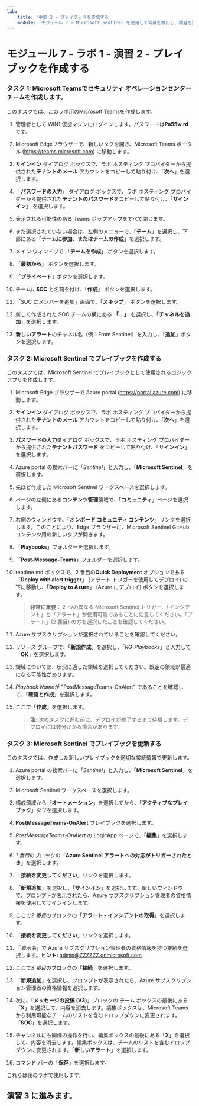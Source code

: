 ```yaml
---
lab:
    title: '手順 2 - プレイブックを作成する'
    module: 'モジュール 7 – Microsoft Sentinel を使用して脅威を検出し、調査を実行する'
---
```


# モジュール 7 - ラボ 1 - 演習 2 - プレイブックを作成する


### タスク 1: Microsoft Teamsでセキュリティ オペレーションセンター チームを作成します。

このタスクでは、このラボ用のMicrosoft Teamsを作成します。

1. 管理者として WIN1 仮想マシンにログインします。パスワードは**Pa55w.rd** です。  

2. Microsoft Edgeブラウザーで、新しいタグを開き、Microsoft Teams ポータル (https://teams.microsoft.com) に移動します。

3. **サインイン** ダイアログ ボックスで、ラボ ホスティング プロバイダーから提供された**テナントのメール** アカウントをコピーして貼り付け、「**次へ**」を選択します。

4. 「**パスワードの入力**」 ダイアログ ボックスで、ラボ ホスティング プロバイダーから提供された**テナントのパスワード**をコピーして貼り付け、「**サインイン**」 を選択します。

5. 表示される可能性のある Teams ポップアップをすべて閉じます。

6. まだ選択されていない場合は、左側のメニューで、「**チーム**」を選択し、下部にある「**チームに参加、またはチームの作成**」を選択します。

7. メイン ウィンドウで 「**チームを作成**」 ボタンを選択します。

8. 「**最初から**」 ボタンを選択します。

9. 「**プライベート**」ボタンを選択します。

10. チームに**SOC** と名前を付け、「**作成**」 ボタンを選択します。

11. 「SOC にメンバーを追加」画面で、「**スキップ**」 ボタンを選択します。 

12. 新しく作成された SOC チームの横にある **「...」** を選択し、「**チャネルを追加**」を選択します。

13. **新しいアラート**のチャネル名（例：From Sentinel）を入力し、「**追加**」ボタンを選択します。


### タスク 2: Microsoft Sentinel でプレイブックを作成する

このタスクでは、Microsoft Sentinel でプレイブックとして使用されるロジックアプリを作成します。

1. Microsoft Edge ブラウザーで Azure portal (https://portal.azure.com) に移動します。

2. **サインイン** ダイアログ ボックスで、ラボ ホスティング プロバイダーから提供された**テナントのメール** アカウントをコピーして貼り付け、「**次へ**」を選択します。

3. **パスワードの入力**ダイアログ ボックスで、ラボ ホスティング プロバイダーから提供された**テナントパスワード** をコピーして貼り付け、「**サインイン**」を選択します。

4. Azure portal の検索バーに「*Sentinel*」と入力し、「**Microsoft Sentinel**」を選択します。

5. 先ほど作成した Microsoft Sentinel ワークスペースを選択します。

6. ページの左側にある**コンテンツ管理**領域で、「**コミュニティ**」ページを選択します。

7. 右側のウィンドウで、「**オンボード コミュニティ コンテンツ**」リンクを選択します。このことにより、Edge ブラウザーに、Microsoft Sentinel GitHub コンテンツ用の新しいタブが開きます。

8. 「**Playbooks**」フォルダーを選択します。

9. 「**Post-Message-Teams**」フォルダーを選択します。

10. readme.md ボックスで、2 番目の**Quick Deployment** オプションである「**Deploy with alert trigger**」 (アラート トリガーを使用してデプロイ) の下に移動し、「**Deploy to Azure**」 (Azure にデプロイ) ボタンを選択します。  

    >**非常に重要**：２ つの異なる Microsoft Sentinel トリガー、「インシデント」と「アラート」が使用可能であることに注意してください。「アラート」(2 番目) の方を選択したことを確認してください。

11. Azure サブスクリプションが選択されていることを確認してください。

12. リソース グループで、「**新規作成**」を選択し、「*RG-Playbooks*」と入力して「**OK**」を選択します。

13. 領域については、状況に適した領域を選択してください。既定の領域が最適になる可能性があります。

14. *Playbook Name*が "PostMessageTeams-OnAlert" であることを確認して、「**確認と作成**」を選択します。

15. ここで「**作成**」を選択します。

    >**注:** 次のタスクに進む前に、デプロイが終了するまで待機します。デプロイには数分かかる場合があります。


### タスク 3: Microsoft Sentinel でプレイブックを更新する

このタスクでは、作成した新しいプレイブックを適切な接続情報で更新します。

1. Azure portal の検索バーに「*Sentinel*」と入力し、「**Microsoft Sentinel**」を選択します。

2. Microsoft Sentinel ワークスペースを選択します。

3. 構成領域から「**オートメーション**」を選択してから、「**アクティブなプレイブック**」タブを選択します。

4. **PostMessageTeams-OnAlert** プレイブックを選択します。

5. *PostMessageTeams-OnAlert* の LogicApp ページで、「**編集**」を選択します。

6. *1 番目*のブロックの「**Azure Sentinel アラートへの対応がトリガーされたとき**」を選択します。

7. 「**接続を変更してください**」リンクを選択します。

8. 「**新規追加**」を選択し、「**サインイン**」を選択します。新しいウィンドウで、プロンプトが表示されたら、Azure サブスクリプション管理者の資格情報を使用してサインインします。

9. ここで*2 番目*のブロックの「**アラート - インシデントの取得**」を選択します。

10. 「**接続を変更してください**」リンクを選択します。

11. 「*表示名*」で Azure サブスクリプション管理者の資格情報を持つ接続を選択します。**ヒント:** admin@ZZZZZZ.onmicrosoft.com.

12. ここで*3 番目*のブロックの「**接続**」を選択します。

13. 「**新規追加**」を選択し、プロンプトが表示されたら、Azure サブスクリプション管理者の資格情報を選択します。

14. 次に、「**メッセージの投稿 (V3)**」ブロックの チーム ボックスの最後にある「**X**」を選択して、内容を消去します。編集ボックスは、Microsoft Teams から利用可能なチームのリストを含むドロップダウンに変更されます。  「**SOC**」を選択します。

15. チャンネルにも同様の操作を行い、編集ボックスの最後にある「**X**」を選択して、内容を消去します。編集ボックスは、チームのリストを含むドロップダウンに変更されます。「**新しいアラート**」を選択します。

16. コマンド バーの「**保存**」を選択します。

これらは後のラボで使用します。

## 演習 3 に進みます。
